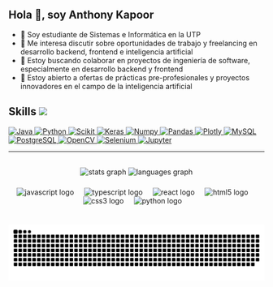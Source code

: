 <h2 align="left">Hola 👋, soy Anthony Kapoor</h2>

- 💼 Soy estudiante de Sistemas e Informática en la UTP
- 💬 Me interesa discutir sobre oportunidades de trabajo y freelancing en desarrollo backend, frontend e inteligencia artificial
- 👯 Estoy buscando colaborar en proyectos de ingeniería de software, especialmente en desarrollo backend y frontend
- 🚀 Estoy abierto a ofertas de prácticas pre-profesionales y proyectos innovadores en el campo de la inteligencia artificial

<h2> Skills <img src="https://media2.giphy.com/media/QssGEmpkyEOhBCb7e1/giphy.gif?cid=ecf05e47a0n3gi1bfqntqmob8g9aid1oyj2wr3ds3mg700bl&rid=giphy.gif" width="32px"> </h2>

<a href="https://www.java.com" target="_blank">
  <img alt="Java" src="https://img.shields.io/badge/Java-ED8B00?style=for-the-badge&logo=java&logoColor=white">
</a>
<a href="https://www.python.org" target="_blank">
  <img alt="Python" src="https://img.shields.io/badge/Python-3776AB?style=for-the-badge&logo=python&logoColor=white">
</a>
<a href="https://scikit-learn.org/" target="_blank">
  <img alt="Scikit" src="https://img.shields.io/badge/scikit_learn-F7931E?style=for-the-badge&logo=scikit-learn&logoColor=white">
</a>
<a href="https://keras.io/" target="_blank">
  <img alt="Keras" src="https://img.shields.io/badge/Keras-D00000?style=for-the-badge&logo=Keras&logoColor=white">
</a>
<a href="https://numpy.org/" target="_blank">
  <img alt="Numpy" src="https://img.shields.io/badge/Numpy-777BB4?style=for-the-badge&logo=numpy&logoColor=white">
</a>
<a href="https://pandas.pydata.org/" target="_blank">
  <img alt="Pandas" src="https://img.shields.io/badge/Pandas-2C2D72?style=for-the-badge&logo=pandas&logoColor=white">
</a>
<a href="https://plotly.com/" target="_blank">
  <img alt="Plotly" src="https://img.shields.io/badge/Plotly-239120?style=for-the-badge&logo=plotly&logoColor=white">
</a>
<a href="https://www.mysql.com/" target="_blank">
  <img alt="MySQL" src="https://img.shields.io/badge/MySQL-4479A1?style=for-the-badge&logo=mysql&logoColor=white">
</a>
<a href="https://www.postgresql.org/" target="_blank">
  <img alt="PostgreSQL" src="https://img.shields.io/badge/PostgreSQL-336791?style=for-the-badge&logo=postgresql&logoColor=white">
</a>
<a href="https://opencv.org/" target="_blank">
  <img alt="OpenCV" src="https://img.shields.io/badge/OpenCV-27338e?style=for-the-badge&logo=OpenCV&logoColor=white">
</a>
<a href="https://www.selenium.dev/" target="_blank">
  <img alt="Selenium" src="https://img.shields.io/badge/Selenium-43B02A?style=for-the-badge&logo=Selenium&logoColor=white">
</a>
<a href="https://jupyter.org/" target="_blank">
  <img alt="Jupyter" src="https://img.shields.io/badge/Jupyter-F37626.svg?&style=for-the-badge&logo=Jupyter&logoColor=white">
</a>

<br>
<hr>
<br>

<div align="center">
  <img src="https://github-readme-stats.vercel.app/api?username=K-834&hide_title=false&hide_rank=false&show_icons=true&include_all_commits=true&count_private=true&disable_animations=false&theme=dracula&locale=en&hide_border=false" height="150" alt="stats graph" />
  <img src="https://github-readme-stats.vercel.app/api/top-langs?username=K-834&locale=en&hide_title=false&layout=compact&card_width=320&langs_count=5&theme=dracula&hide_border=false" height="150" alt="languages graph" />
</div>

###

<div align="center">
  <img src="https://cdn.jsdelivr.net/gh/devicons/devicon/icons/javascript/javascript-original.svg" height="30" alt="javascript logo" />
  <img width="12" />
  <img src="https://cdn.jsdelivr.net/gh/devicons/devicon/icons/typescript/typescript-original.svg" height="30" alt="typescript logo" />
  <img width="12" />
  <img src="https://cdn.jsdelivr.net/gh/devicons/devicon/icons/react/react-original.svg" height="30" alt="react logo" />
  <img width="12" />
  <img src="https://cdn.jsdelivr.net/gh/devicons/devicon/icons/html5/html5-original.svg" height="30" alt="html5 logo" />
  <img width="12" />
  <img src="https://cdn.jsdelivr.net/gh/devicons/devicon/icons/css3/css3-original.svg" height="30" alt="css3 logo" />
  <img width="12" />
  <img src="https://cdn.jsdelivr.net/gh/devicons/devicon/icons/python/python-original.svg" height="30" alt="python logo" />
  <img width="12" />
</div>

###

<br clear="both">

<img src="https://raw.githubusercontent.com/K-834/K-834/output/snake.svg" alt="Snake animation" />

###
